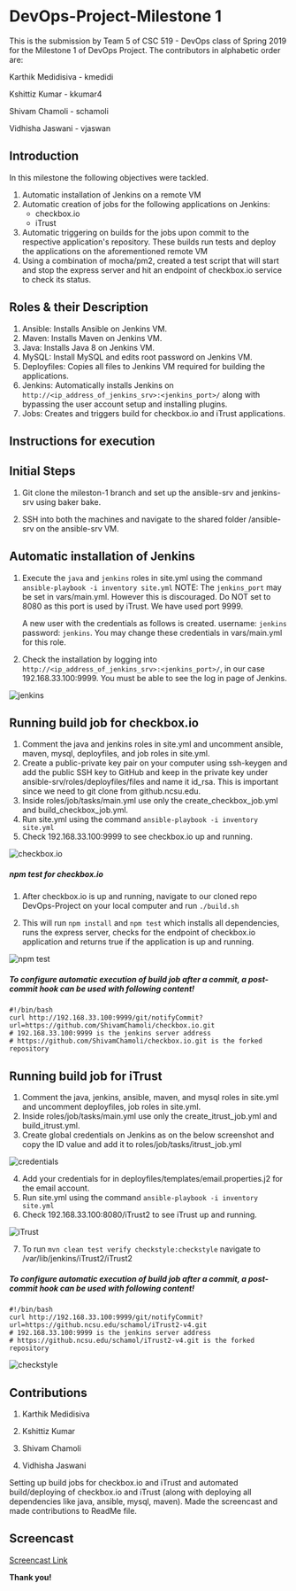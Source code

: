 # DevOps-Project-Milestone 1

This is the submission by Team 5 of CSC 519 - DevOps class of Spring 2019 for the Milestone 1 of DevOps Project. The contributors in alphabetic order are:

Karthik Medidisiva  -   kmedidi

Kshittiz Kumar      -   kkumar4

Shivam Chamoli      -   schamoli

Vidhisha Jaswani    -   vjaswan

## Introduction
In this milestone the following objectives were tackled.

1. Automatic installation of Jenkins on a remote VM
2. Automatic creation of jobs for the following applications on Jenkins:
    - checkbox.io
    - iTrust
3. Automatic triggering on builds for the jobs upon commit to the respective application's repository. These builds run tests and deploy the applications on the aforementioned remote VM
4. Using a combination of mocha/pm2, created a test script that will start and stop the express server and hit an endpoint of checkbox.io service to check its status. 

## Roles & their Description

1. Ansible: Installs Ansible on Jenkins VM.
2. Maven: Installs Maven on Jenkins VM.
3. Java: Installs Java 8 on Jenkins VM.
4. MySQL: Install MySQL and edits root password on Jenkins VM.
5. Deployfiles: Copies all files to Jenkins VM required for building the applications.
6. Jenkins: Automatically installs Jenkins on ```http://<ip_address_of_jenkins_srv>:<jenkins_port>/``` along with bypassing the user account setup and installing plugins.
7. Jobs: Creates and triggers build for checkbox.io and iTrust applications.


## Instructions for execution

## Initial Steps

1. Git clone the mileston-1 branch and set up the ansible-srv and jenkins-srv using baker bake.

2. SSH into both the machines and navigate to the shared folder /ansible-srv on the ansible-srv VM.

## Automatic installation of Jenkins

1. Execute the ```java``` and ```jenkins``` roles in site.yml using the command ```ansible-playbook -i inventory site.yml```
   NOTE:
   The ```jenkins_port``` may be set in vars/main.yml. However this is discouraged. Do NOT set to 8080 as this port is used by  iTrust. We have used port 9999.
   
   A new user with the credentials as follows is created. username: ```jenkins``` password: ```jenkins```. You may change these credentials in vars/main.yml for this role.

2. Check the installation by logging into ```http://<ip_address_of_jenkins_srv>:<jenkins_port>/```, in our case 192.168.33.100:9999. You must be able to see the log in page of Jenkins.

![jenkins](results/jenkins.png)  

## Running build job for checkbox.io

1. Comment the java and jenkins roles in site.yml and uncomment ansible, maven, mysql, deployfiles, and job roles in site.yml.
2. Create a public-private key pair on your computer using ssh-keygen and add the public SSH key to GitHub and keep in the private key under ansible-srv/roles/deployfiles/files and name it id_rsa. This is important since we need to git clone from github.ncsu.edu.
3. Inside roles/job/tasks/main.yml use only the create_checkbox_job.yml and build_checkbox_job.yml.
4. Run site.yml using the command ```ansible-playbook -i inventory site.yml```
5. Check 192.168.33.100:9999 to see checkbox.io up and running.

![checkbox.io](results/checkbox.io.png)  

##### npm test for checkbox.io

1. After checkbox.io is up and running, navigate to our cloned repo DevOps-Project on your local computer and run ```./build.sh```

2. This will run ```npm install``` and ```npm test``` which installs all dependencies, runs the express server, checks for the endpoint of checkbox.io application and returns true if the application is up and running.


![npm test](results/npmtest.png)  
##### To configure automatic execution of build job after a commit, a post-commit hook can be used with following content!
```
#!/bin/bash
curl http://192.168.33.100:9999/git/notifyCommit?url=https://github.com/ShivamChamoli/checkbox.io.git
# 192.168.33.100:9999 is the jenkins server address
# https://github.com/ShivamChamoli/checkbox.io.git is the forked repository
```
## Running build job for iTrust

1. Comment the java, jenkins, ansible, maven, and mysql roles in site.yml and uncomment deployfiles,  job roles in site.yml.
2. Inside roles/job/tasks/main.yml use only the create_itrust_job.yml and build_itrust.yml.
3. Create global credentials on Jenkins as on the below screenshot and copy the ID value and add it to roles/job/tasks/itrust_job.yml

![credentials](results/credentials.png)  

4. Add your credentials for in deployfiles/templates/email.properties.j2 for the email account.
5. Run site.yml using the command ```ansible-playbook -i inventory site.yml```
6. Check 192.168.33.100:8080/iTrust2 to see iTrust up and running.

![iTrust](results/iTrust.png)  

7. To run ```mvn clean test verify checkstyle:checkstyle``` navigate to /var/lib/jenkins/iTrust2/iTrust2

##### To configure automatic execution of build job after a commit, a post-commit hook can be used with following content!
```
#!/bin/bash
curl http://192.168.33.100:9999/git/notifyCommit?url=https://github.ncsu.edu/schamol/iTrust2-v4.git
# 192.168.33.100:9999 is the jenkins server address
# https://github.ncsu.edu/schamol/iTrust2-v4.git is the forked repository
```

![checkstyle](results/checkstyle.png)  

## Contributions

1. Karthik Medidisiva

2. Kshittiz Kumar   

3. Shivam Chamoli 

4. Vidhisha Jaswani

Setting up build jobs for checkbox.io and iTrust and automated build/deploying of checkbox.io and iTrust (along with deploying all dependencies like java, ansible, mysql, maven). Made the screencast and made contributions to ReadMe file.

## Screencast
[Screencast Link]()

**Thank you!**
